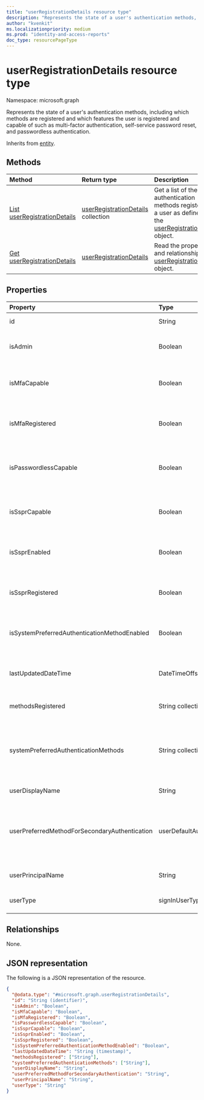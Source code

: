 ```yaml
---
title: "userRegistrationDetails resource type"
description: "Represents the state of a user's authentication methods, including which methods are registered and which features the user is registered and capable of such as multi-factor authentication, self-service password reset, and passwordless authentication."
author: "kvenkit"
ms.localizationpriority: medium
ms.prod: "identity-and-access-reports"
doc_type: resourcePageType
---
```


# userRegistrationDetails resource type

Namespace: microsoft.graph

Represents the state of a user's authentication methods, including which methods are registered and which features the user is registered and capable of such as multi-factor authentication, self-service password reset, and passwordless authentication.

Inherits from [entity](../resources/entity.md).

## Methods

|Method|Return type|Description|
|:---|:---|:---|
|[List userRegistrationDetails](../api/authenticationmethodsroot-list-userregistrationdetails.md)|[userRegistrationDetails](../resources/userregistrationdetails.md) collection|Get a list of the authentication methods registered for a user as defined in the [userRegistrationDetails](../resources/userregistrationdetails.md) object.|
|[Get userRegistrationDetails](../api/userregistrationdetails-get.md)|[userRegistrationDetails](../resources/userregistrationdetails.md)|Read the properties and relationships of a [userRegistrationDetails](../resources/userregistrationdetails.md) object.|

## Properties

|Property|Type|Description|
|:---|:---|:---|
|id|String|User object identifier in Azure Active Directory. Inherited from [entity](../resources/entity.md).|
|isAdmin|Boolean|Indicates whether the user has an admin role in the tenant. This value can be used to check the authentication methods that privileged accounts are registered for and capable of.|
|isMfaCapable|Boolean|Indicates whether the user has registered a strong authentication method for multi-factor authentication. The method must be allowed by the [authentication methods policy](../resources/authenticationmethodspolicy.md). Supports `$filter` (`eq`).|
|isMfaRegistered|Boolean|Indicates whether the user has registered a strong authentication method for multi-factor authentication. The method may not necessarily be allowed by the [authentication methods policy](../resources/authenticationmethodspolicy.md). Supports `$filter` (`eq`).|
|isPasswordlessCapable|Boolean|Indicates whether the user has registered a passwordless strong authentication method (including FIDO2, Windows Hello for Business, and Microsoft Authenticator (Passwordless)) that is allowed by the [authentication methods policy](../resources/authenticationmethodspolicy.md). Supports `$filter` (`eq`).|
|isSsprCapable|Boolean|Indicates whether the user has registered the required number of authentication methods for self-service password reset and the user is allowed to perform self-service password reset by policy. Supports `$filter` (`eq`).|
|isSsprEnabled|Boolean|Indicates whether the user is allowed to perform self-service password reset by policy. The user may not necessarily have registered the required number of authentication methods for self-service password reset. Supports `$filter` (`eq`).|
|isSsprRegistered|Boolean|Indicates whether the user has registered the required number of authentication methods for self-service password reset. The user may not necessarily be allowed to perform self-service password reset by policy. Supports `$filter` (`eq`).|
|isSystemPreferredAuthenticationMethodEnabled|Boolean|Indicates whether system preferred authentication method is enabled. If enabled, the system dynamically determines the most secure authentication method among the methods registered by the user. Supports `$filter` (`eq`).|
|lastUpdatedDateTime|DateTimeOffset|The date and time (UTC) when the record was last updated. The DateTimeOffset type represents date and time information using ISO 8601 format and is always in UTC time. For example, midnight UTC on Jan 1, 2014 is `2014-01-01T00:00:00Z`.|
|methodsRegistered|String collection|Collection of authentication methods registered, such as `mobilePhone`, `email`, `fido2`. Supports `$filter` (`any` with `eq`).|
|systemPreferredAuthenticationMethods|String collection| Collection of authentication methods that the system determined to be the most secure authentication methods among the registered methods for second factor authentication. Possible values are: `push`, `oath`, `voiceMobile`, `voiceAlternateMobile`, `voiceOffice`, `sms`, `none`, `unknownFutureValue`. Supports `$filter` (`any` with `eq`).|
|userDisplayName|String| The user display name, such as `Adele Vance`. Supports `$filter` (`eq`, `startsWith`) and `$orderBy`.|
|userPreferredMethodForSecondaryAuthentication|userDefaultAuthenticationMethod|The method the user selected as the default second-factor for performing multi-factor authentication. Possible values are: `push`, `oath`, `voiceMobile`, `voiceAlternateMobile`, `voiceOffice`, `sms`, `none`, unknownFutureValue. The property is used as preferred MFA method when **isSystemPreferredAuthenticationMethodEnabled** is `false`. Supports `$filter` (`any` with `eq`).|
|userPrincipalName|String|The user principal name, such as `AdeleV@contoso.com`. Supports `$filter` (`eq`, `startsWith`) and `$orderBy`.|
|userType|signInUserType|Identifies whether the user is a member or guest in the tenant. The possible values are: `member`, `guest`, `unknownFutureValue`.|

## Relationships

None.

## JSON representation

The following is a JSON representation of the resource.

<!-- {
  "blockType": "resource",
  "keyProperty": "id",
  "@odata.type": "microsoft.graph.userRegistrationDetails",
  "baseType": "microsoft.graph.entity",
  "openType": false
}
-->
``` json
{
  "@odata.type": "#microsoft.graph.userRegistrationDetails",
  "id": "String (identifier)",
  "isAdmin": "Boolean",
  "isMfaCapable": "Boolean",
  "isMfaRegistered": "Boolean",
  "isPasswordlessCapable": "Boolean",
  "isSsprCapable": "Boolean",
  "isSsprEnabled": "Boolean",
  "isSsprRegistered": "Boolean",
  "isSystemPreferredAuthenticationMethodEnabled": "Boolean",
  "lastUpdatedDateTime": "String (timestamp)",
  "methodsRegistered": ["String"],
  "systemPreferredAuthenticationMethods": ["String"],
  "userDisplayName": "String",
  "userPreferredMethodForSecondaryAuthentication": "String",
  "userPrincipalName": "String",
  "userType": "String"
}
```
